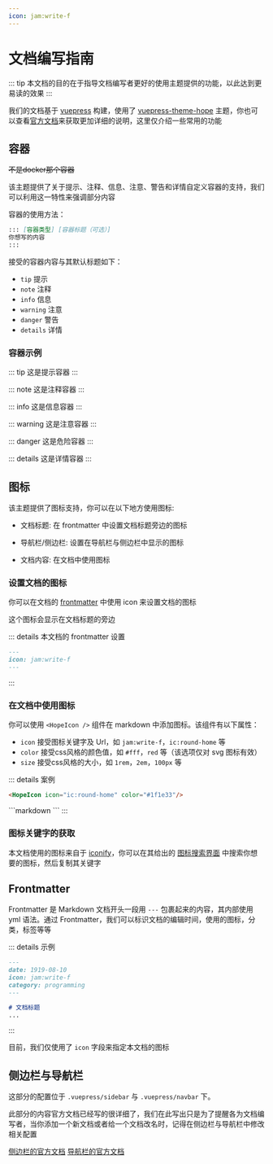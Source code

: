 ```yaml
---
icon: jam:write-f
---
```


# 文档编写指南

::: tip
本文档的目的在于指导文档编写者更好的使用主题提供的功能，以此达到更易读的效果
:::

我们的文档基于 [vuepress](https://github.com/vuejs/vuepress) 构建，使用了 [vuepress-theme-hope](https://github.com/vuepress-theme-hope/vuepress-theme-hope) 主题，你也可以查看[官方文档](https://theme-hope.vuejs.press/zh/)来获取更加详细的说明，这里仅介绍一些常用的功能

## 容器

~~不是docker那个容器~~

该主题提供了关于提示、注释、信息、注意、警告和详情自定义容器的支持，我们可以利用这一特性来强调部分内容

容器的使用方法：

```markdown
::: [容器类型] [容器标题（可选）]
你想写的内容
:::
```
接受的容器内容与其默认标题如下：
+ `tip` 提示
+ `note` 注释
+ `info` 信息
+ `warning` 注意
+ `danger` 警告
+ `details` 详情

### 容器示例

::: tip
这是提示容器
:::

::: note
这是注释容器
:::

::: info
这是信息容器
:::

::: warning
这是注意容器
:::

::: danger
这是危险容器
:::

::: details
这是详情容器
:::


## 图标

该主题提供了图标支持，你可以在以下地方使用图标:

+ 文档标题: 在 frontmatter 中设置文档标题旁边的图标

+ 导航栏/侧边栏: 设置在导航栏与侧边栏中显示的图标

+ 文档内容: 在文档中使用图标

### 设置文档的图标

你可以在文档的 [frontmatter](#frontmatter) 中使用 icon 来设置文档的图标

这个图标会显示在文档标题的旁边

::: details 本文档的 frontmatter 设置
```markdown
---
icon: jam:write-f
---
```
:::

### 在文档中使用图标

你可以使用 `<HopeIcon />` 组件在 markdown 中添加图标。该组件有以下属性：
+ `icon` 接受图标关键字及 Url，如 `jam:write-f`，`ic:round-home` 等
+ `color` 接受css风格的颜色值，如 `#fff`，`red` 等（该选项仅对 svg 图标有效）
+ `size` 接受css风格的大小，如 `1rem`，`2em`，`100px` 等

::: details 案例
<HopeIcon icon="ic:round-home" color="#1f1e33"/>
```markdown
<HopeIcon icon="ic:round-home" color="#1f1e33"/>
```

<HopeIcon icon="https://cdn.jsdelivr.net/gh/MaaAssistantArknights/design@main/logo/maa-logo_512x512.png" size="4rem" />
```markdown
<HopeIcon icon="https://cdn.jsdelivr.net/gh/MaaAssistantArknights/design@main/logo/maa-logo_512x512.png" size="4rem" />
```
:::

### 图标关键字的获取

本文档使用的图标来自于 [iconify](https://iconify.design/)，你可以在其给出的 [图标搜索界面](https://icon-sets.iconify.design/) 中搜索你想要的图标，然后复制其关键字

## Frontmatter

Frontmatter 是 Markdown 文档开头一段用 `---` 包裹起来的内容，其内部使用 yml 语法。通过 Frontmatter，我们可以标识文档的编辑时间，使用的图标，分类，标签等等

::: details 示例
```markdown
---
date: 1919-08-10
icon: jam:write-f
category: programming
---

# 文档标题
...

```
:::

目前，我们仅使用了 `icon` 字段来指定本文档的图标

## 侧边栏与导航栏

这部分的配置位于 `.vuepress/sidebar` 与 `.vuepress/navbar` 下。

此部分的内容官方文档已经写的很详细了，我们在此写出只是为了提醒各为文档编写者，当你添加一个新文档或者给一个文档改名时，记得在侧边栏与导航栏中修改相关配置

[侧边栏的官方文档](https://theme-hope.vuejs.press/zh/guide/layout/sidebar.html) [导航栏的官方文档](https://theme-hope.vuejs.press/zh/guide/layout/navbar.html)